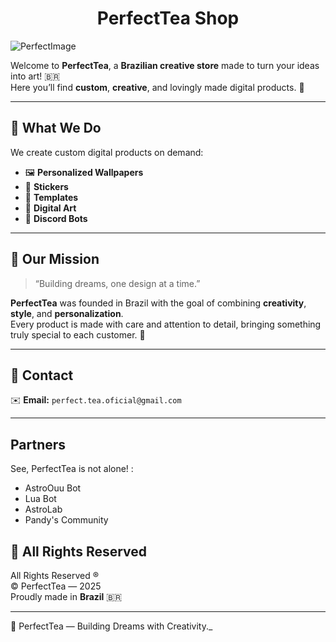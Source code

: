 <h1 align="center">PerfectTea Shop</h1>
<img src="58 Sem Título_20251005180126.png" alt="PerfectImage">

Welcome to **PerfectTea**, a **Brazilian creative store** made to turn your ideas into art! 🇧🇷  
Here you’ll find **custom**, **creative**, and lovingly made digital products. 💙

---

## 💫 What We Do

We create custom digital products on demand:

- 🖼️ **Personalized Wallpapers**  
- 💌 **Stickers**  
- 🧩 **Templates**  
- 🎨 **Digital Art**  
- 🤖 **Discord Bots**

---

## 🌿 Our Mission

> “Building dreams, one design at a time.”

**PerfectTea** was founded in Brazil with the goal of combining **creativity**, **style**, and **personalization**.  
Every product is made with care and attention to detail, bringing something truly special to each customer. 🌟

---

## 📧 Contact

✉️ **Email:** `perfect.tea.oficial@gmail.com`  

---
## Partners
See, PerfectTea is not alone! :
 - AstroOuu Bot
 - Lua Bot
 - AstroLab
 - Pandy's Community

## 🩵 All Rights Reserved

All Rights Reserved ®  
© PerfectTea — 2025  
Proudly made in **Brazil** 🇧🇷

---

💙 PerfectTea — Building Dreams with Creativity._

